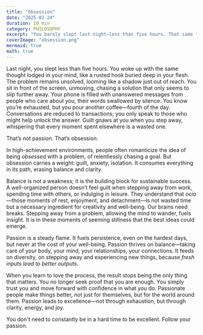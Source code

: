 ```yaml
---
title: "Obsession"
date: "2025-02-24"
duration: 10 min
category: PHILOSOPHY
excerpt: "You barely slept last night—less than five hours. That same thought clung to your mind like a rusted hook buried deep in your flesh. Not passion. Obsession."
coverImage: "obsession.png"
mermaid: true
math: true
---
```


Last night, you slept less than five hours. You woke up with the same thought lodged in your mind, like a rusted hook buried deep in your flesh. The problem remains unsolved, looming like a shadow just out of reach. You sit in front of the screen, unmoving, chasing a solution that only seems to slip further away. Your phone is filled with unanswered messages from people who care about you, their words swallowed by silence. You know you’re exhausted, but you pour another coffee—fourth of the day. Conversations are reduced to transactions; you only speak to those who might help unlock the answer. Guilt gnaws at you when you step away, whispering that every moment spent elsewhere is a wasted one.

That’s not passion. That’s obsession.

In high-achievement environments, people often romanticize the idea of being *obsessed* with a problem, of relentlessly chasing a goal. But obsession carries a weight: guilt, anxiety, isolation. It consumes everything in its path, erasing balance and clarity.

Balance is not a weakness; it is the building block for sustainable success. A well-organized person doesn’t feel guilt when stepping away from work, spending time with others, or indulging in leisure. They understand that *ocio*—those moments of rest, enjoyment, and detachment—is not wasted time but a necessary ingredient for creativity and well-being. Our brains need breaks. Stepping away from a problem, allowing the mind to wander, fuels insight. It is in these moments of seeming stillness that the best ideas could emerge.

Passion is a steady flame. It fuels persistence, even on the hardest days, but never at the cost of your well-being. Passion thrives on balance—taking care of your body, your mind, your relationships, your connections. It feeds on diversity, on stepping away and experiencing new things, because *fresh inputs lead to better outputs*.

When you learn to love the process, the result stops being the only thing that matters. You no longer seek proof that you are enough. You simply trust you and move forward with confidence in what you do. Passionate people make things better, not just for themselves, but for the world around them. Passion leads to excellence—not through exhaustion, but through clarity, energy, and joy.

You don't need to constantly be in a hard time to be excellent. Follow your passion.